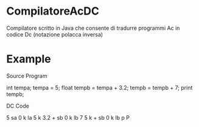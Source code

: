 # CompilatoreAcDC
Compilatore scritto in Java che consente di tradurre programmi Ac in codice Dc (notazione polacca inversa)

# Example

Source Program

  int tempa;
  tempa = 5; 
  float tempb = tempa + 3.2;
  tempb = tempb + 7;
  print tempb;

DC Code

  5 sa 0 k
  la 5 k 3.2 + sb 0 k
  lb 7 5 k + sb 0 k
  lb p P

